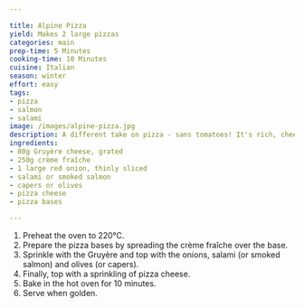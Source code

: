 ```yaml
---

title: Alpine Pizza
yield: Makes 2 large pizzas
categories: main
prep-time: 5 Minutes
cooking-time: 10 Minutes
cuisine: Italian
season: winter
effort: easy
tags:
- pizza
- salmon
- salami
image: /images/alpine-pizza.jpg
description: A different take on pizza - sans tomatoes! It's rich, cheesy and tasty.
ingredients:
- 80g Gruyère cheese, grated
- 250g crème fraîche
- 1 large red onion, thinly sliced
- salami or smoked salmon
- capers or olives
- pizza cheese
- pizza bases

---
```


1. Preheat the oven to 220°C.
2. Prepare the pizza bases by spreading the crème fraîche over the base.
3. Sprinkle with the Gruyère and top with the onions, salami (or smoked salmon) and olives (or capers).
5. Finally, top with a sprinkling of pizza cheese.
6. Bake in the hot oven for 10 minutes.
7. Serve when golden.
